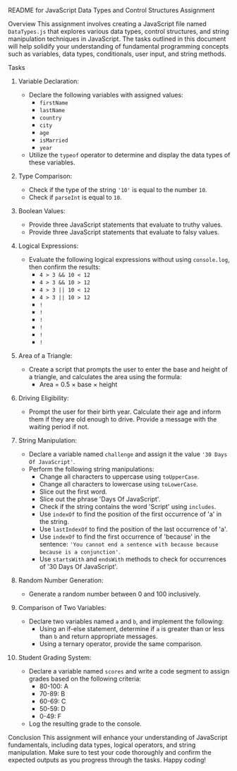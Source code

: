  README for JavaScript Data Types and Control Structures Assignment

 Overview
This assignment involves creating a JavaScript file named `DataTypes.js` that explores various data types, control structures, and string manipulation techniques in JavaScript. The tasks outlined in this document will help solidify your understanding of fundamental programming concepts such as variables, data types, conditionals, user input, and string methods.

 Tasks

1. Variable Declaration:
   - Declare the following variables with assigned values:
     - `firstName`
     - `lastName`
     - `country`
     - `city`
     - `age`
     - `isMarried`
     - `year`
   - Utilize the `typeof` operator to determine and display the data types of these variables.

2. Type Comparison:
   - Check if the type of the string `'10'` is equal to the number `10`.
   - Check if `parseInt` is equal to `10`.

3. Boolean Values:
   - Provide three JavaScript statements that evaluate to truthy values.
   - Provide three JavaScript statements that evaluate to falsy values.

4. Logical Expressions:
   - Evaluate the following logical expressions without using `console.log`, then confirm the results:
     - `4 > 3 && 10 < 12`
     - `4 > 3 && 10 > 12`
     - `4 > 3 || 10 < 12`
     - `4 > 3 || 10 > 12`
     - `!`
     - `!`
     - `!`
     - `!`
     - `!`
     - `!`

5. Area of a Triangle:
   - Create a script that prompts the user to enter the base and height of a triangle, and calculates the area using the formula:
     - Area = 0.5 × base × height

6. Driving Eligibility:
   - Prompt the user for their birth year. Calculate their age and inform them if they are old enough to drive. Provide a message with the waiting period if not.

7. String Manipulation:
   - Declare a variable named `challenge` and assign it the value `'30 Days Of JavaScript'`.
   - Perform the following string manipulations:
     - Change all characters to uppercase using `toUpperCase`.
     - Change all characters to lowercase using `toLowerCase`.
     - Slice out the first word.
     - Slice out the phrase 'Days Of JavaScript'.
     - Check if the string contains the word 'Script' using `includes`.
     - Use `indexOf` to find the position of the first occurrence of 'a' in the string.
     - Use `lastIndexOf` to find the position of the last occurrence of 'a'.
     - Use `indexOf` to find the first occurrence of 'because' in the sentence: `'You cannot end a sentence with because because because is a conjunction'`.
     - Use `startsWith` and `endsWith` methods to check for occurrences of '30 Days Of JavaScript'.

8. Random Number Generation:
   - Generate a random number between 0 and 100 inclusively.

9. Comparison of Two Variables:
   - Declare two variables named `a` and `b`, and implement the following:
     - Using an if-else statement, determine if `a` is greater than or less than `b` and return appropriate messages.
     - Using a ternary operator, provide the same comparison.

10. Student Grading System:
    - Declare a variable named `scores` and write a code segment to assign grades based on the following criteria:
      - 80-100: A
      - 70-89: B
      - 60-69: C
      - 50-59: D
      - 0-49: F
    - Log the resulting grade to the console.

 Conclusion
This assignment will enhance your understanding of JavaScript fundamentals, including data types, logical operators, and string manipulation. Make sure to test your code thoroughly and confirm the expected outputs as you progress through the tasks. Happy coding!

